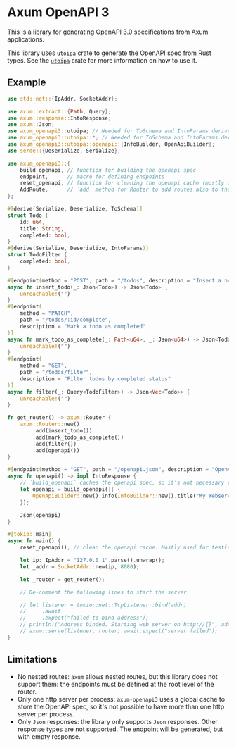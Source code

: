 # Axum OpenAPI 3

This is a library for generating OpenAPI 3.0 specifications from Axum applications.

This library uses [`utoipa`](https://crates.io/crates/utoipa) crate to generate the OpenAPI spec from Rust types.
See the [`utoipa`](https://crates.io/crates/utoipa) crate for more information on how to use it.

## Example

```rust
use std::net::{IpAddr, SocketAddr};

use axum::extract::{Path, Query};
use axum::response::IntoResponse;
use axum::Json;
use axum_openapi3::utoipa; // Needed for ToSchema and IntoParams derive
use axum_openapi3::utoipa::*; // Needed for ToSchema and IntoParams derive
use axum_openapi3::utoipa::openapi::{InfoBuilder, OpenApiBuilder};
use serde::{Deserialize, Serialize};

use axum_openapi3::{
    build_openapi, // function for building the openapi spec
    endpoint,      // macro for defining endpoints
    reset_openapi, // function for cleaning the openapi cache (mostly used for testing)
    AddRoute,      // `add` method for Router to add routes also to the openapi spec
};

#[derive(Serialize, Deserialize, ToSchema)]
struct Todo {
    id: u64,
    title: String,
    completed: bool,
}
#[derive(Serialize, Deserialize, IntoParams)]
struct TodoFilter {
    completed: bool,
}

#[endpoint(method = "POST", path = "/todos", description = "Insert a new todo")]
async fn insert_todo(_: Json<Todo>) -> Json<Todo> {
    unreachable!("")
}
#[endpoint(
    method = "PATCH",
    path = "/todos/:id/complete",
    description = "Mark a todo as completed"
)]
async fn mark_todo_as_complete(_: Path<u64>, _: Json<u64>) -> Json<Todo> {
    unreachable!("")
}
#[endpoint(
    method = "GET",
    path = "/todos/filter",
    description = "Filter todos by completed status"
)]
async fn filter(_: Query<TodoFilter>) -> Json<Vec<Todo>> {
    unreachable!("")
}

fn get_router() -> axum::Router {
    axum::Router::new()
        .add(insert_todo())
        .add(mark_todo_as_complete())
        .add(filter())
        .add(openapi())
}

#[endpoint(method = "GET", path = "/openapi.json", description = "OpenAPI spec")]
async fn openapi() -> impl IntoResponse {
    // `build_openapi` caches the openapi spec, so it's not necessary to call it every time
    let openapi = build_openapi(|| {
        OpenApiBuilder::new().info(InfoBuilder::new().title("My Webserver").version("0.1.0"))
    });

    Json(openapi)
}

#[tokio::main]
async fn main() {
    reset_openapi(); // clean the openapi cache. Mostly used for testing

    let ip: IpAddr = "127.0.0.1".parse().unwrap();
    let _addr = SocketAddr::new(ip, 8080);

    let _router = get_router();

    // De-comment the following lines to start the server

    // let listener = tokio::net::TcpListener::bind(addr)
    //     .await
    //     .expect("failed to bind address");
    // println!("Address binded. Starting web server on http://{}", addr);
    // axum::serve(listener, router).await.expect("server failed");
}
```

## Limitations

- No nested routes: `axum` allows nested routes, but this library does not support them: the endpoints must be defined at the root level of the router.
- Only one http server per process: `axum-openapi3` uses a global cache to store the OpenAPI spec, so it's not possible to have more than one http server per process.
- Only `Json` responses: the library only supports `Json` responses. Other response types are not supported. The endpoint will be generated, but with empty response.
